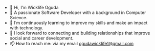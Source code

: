 - 👋 Hi, I’m Wicklife Oguda
- 👀 A passionate Software Developer with a background in Computer Science.
- 🌱 I’m continuously learning to improve my skills and make an impact with technology.
- 💞️ I look forward to connecting and building relationships that improve social and career development.
- 📫 How to reach me: via my email ogudawicklife1@gmail.com

<!---
WicklifeOguda/WicklifeOguda is a ✨ special ✨ repository because its `README.md` (this file) appears on your GitHub profile.
You can click the Preview link to take a look at your changes.
--->
